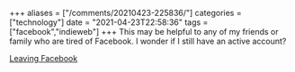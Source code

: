 +++
aliases = ["/comments/20210423-225836/"]
categories = ["technology"]
date = "2021-04-23T22:58:36"
tags = ["facebook","indieweb"]
+++
This may be helpful to any of my friends or family who are tired of Facebook. I wonder if I still have an active account?

[Leaving Facebook](https://aaronparecki.com/2020/06/14/14/how-to-leave-facebook)

